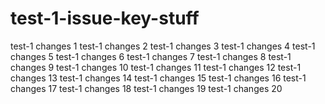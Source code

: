 # test-1-issue-key-stuff

test-1 changes 1
test-1 changes 2
test-1 changes 3
test-1 changes 4
test-1 changes 5
test-1 changes 6
test-1 changes 7
test-1 changes 8
test-1 changes 9
test-1 changes 10
test-1 changes 11
test-1 changes 12
test-1 changes 13
test-1 changes 14
test-1 changes 15
test-1 changes 16
test-1 changes 17
test-1 changes 18
test-1 changes 19
test-1 changes 20
